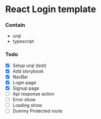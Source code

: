# React Login template 

### Contain 
- urql
- typescript


### Todo 
- [x] Setup urql (test)
- [x] Add storybook
- [x] NavBar 
- [x] Login page 
- [x] Signup page
- [ ] Api response action
- [ ] Error show
- [ ] Loading show
- [ ] Dummy Protected route